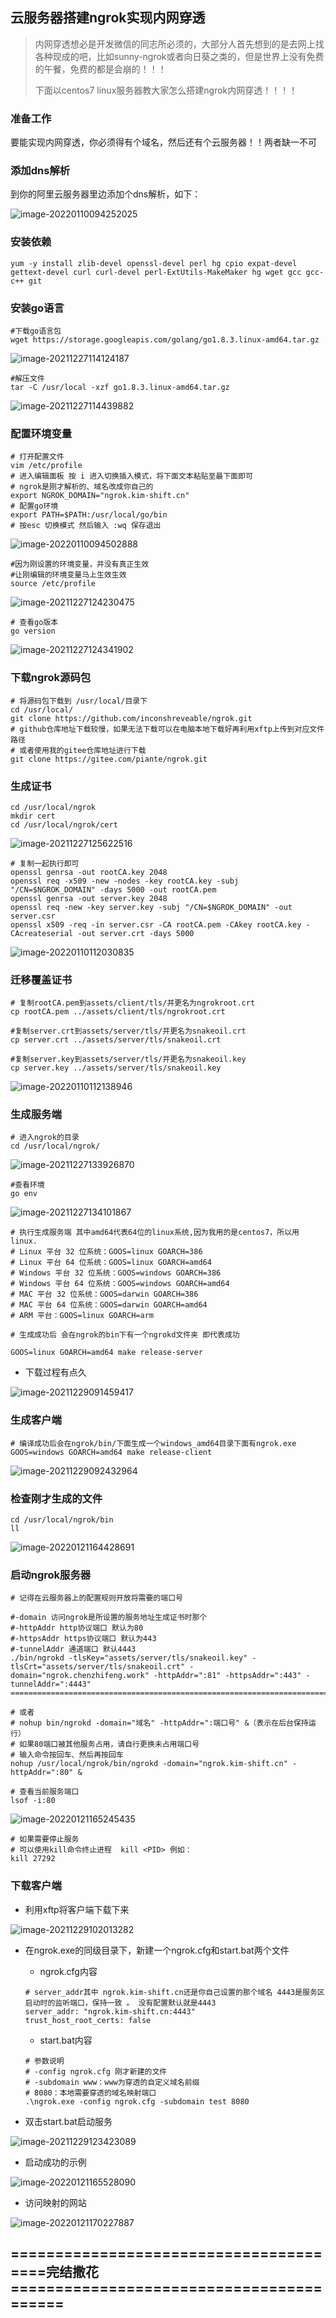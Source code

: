 ## 云服务器搭建ngrok实现内网穿透

> 内网穿透想必是开发微信的同志所必须的，大部分人首先想到的是去网上找各种现成的吧，比如sunny-ngrok或者向日葵之类的，但是世界上没有免费的午餐，免费的都是会崩的！！！
>
> 下面以centos7 linux服务器教大家怎么搭建ngrok内网穿透！！！！

### 准备工作

要能实现内网穿透，你必须得有个域名，然后还有个云服务器！！两者缺一不可

### 添加dns解析

到你的阿里云服务器里边添加个dns解析，如下：

![image-20220110094252025](https://s2.loli.net/2022/08/15/aLthmO3MBYrnsTi.png)

### 安装依赖

```
yum -y install zlib-devel openssl-devel perl hg cpio expat-devel gettext-devel curl curl-devel perl-ExtUtils-MakeMaker hg wget gcc gcc-c++ git
```

### 安装go语言

```
#下载go语言包
wget https://storage.googleapis.com/golang/go1.8.3.linux-amd64.tar.gz
```

![image-20211227114124187](https://s2.loli.net/2022/08/15/xJVeDUdp9g5kjNw.png)

```
#解压文件
tar -C /usr/local -xzf go1.8.3.linux-amd64.tar.gz
```

![image-20211227114439882](https://s2.loli.net/2022/08/15/4WcfYXDtSa7v9yH.png)

### 配置环境变量

```
# 打开配置文件
vim /etc/profile
# 进入编辑面板 按 i 进入切换插入模式，将下面文本粘贴至最下面即可
# ngrok是刚才解析的、域名改成你自己的
export NGROK_DOMAIN="ngrok.kim-shift.cn"
# 配置go环境
export PATH=$PATH:/usr/local/go/bin
# 按esc 切换模式 然后输入 :wq 保存退出
```

![image-20220110094502888](https://s2.loli.net/2022/08/15/6CzqeX1YBsJjtr5.png)


```
#因为刚设置的环境变量，并没有真正生效
#让刚编辑的环境变量马上生效生效
source /etc/profile
```

![image-20211227124230475](https://s2.loli.net/2022/08/15/NHXjYO6l2BthfTQ.png)

```
# 查看go版本
go version
```

![image-20211227124341902](https://s2.loli.net/2022/08/15/ZLY2fXwGe9Wun8i.png)

### 下载ngrok源码包

```
# 将源码包下载到 /usr/local/目录下
cd /usr/local/
git clone https://github.com/inconshreveable/ngrok.git
# github仓库地址下载较慢，如果无法下载可以在电脑本地下载好再利用xftp上传到对应文件路径
# 或者使用我的gitee仓库地址进行下载
git clone https://gitee.com/piante/ngrok.git
```

### 生成证书

```
cd /usr/local/ngrok
mkdir cert
cd /usr/local/ngrok/cert
```

![image-20211227125622516](https://s2.loli.net/2022/08/15/si7pbtvy6lwV2a3.png)

```
# 复制一起执行即可
openssl genrsa -out rootCA.key 2048
openssl req -x509 -new -nodes -key rootCA.key -subj "/CN=$NGROK_DOMAIN" -days 5000 -out rootCA.pem
openssl genrsa -out server.key 2048
openssl req -new -key server.key -subj "/CN=$NGROK_DOMAIN" -out server.csr
openssl x509 -req -in server.csr -CA rootCA.pem -CAkey rootCA.key -CAcreateserial -out server.crt -days 5000
```

![image-20220110112030835](https://s2.loli.net/2022/08/15/k1R8zWcwa65UP4H.png)

### 迁移覆盖证书

```
# 复制rootCA.pem到assets/client/tls/并更名为ngrokroot.crt
cp rootCA.pem ../assets/client/tls/ngrokroot.crt  

#复制server.crt到assets/server/tls/并更名为snakeoil.crt
cp server.crt ../assets/server/tls/snakeoil.crt 

#复制server.key到assets/server/tls/并更名为snakeoil.key
cp server.key ../assets/server/tls/snakeoil.key 

```

![image-20220110112138946](https://s2.loli.net/2022/08/15/HB3yGvPxdts1fpL.png)

### 生成服务端

```
# 进入ngrok的目录
cd /usr/local/ngrok/
```

![image-20211227133926870](https://s2.loli.net/2022/08/15/HNbYUxu5eFI8dJE.png)

```
#查看环境
go env 
```

![image-20211227134101867](https://s2.loli.net/2022/08/15/oxrTRIk7CvDbnUh.png)

```
# 执行生成服务端 其中amd64代表64位的linux系统,因为我用的是centos7，所以用linux.
# Linux 平台 32 位系统：GOOS=linux GOARCH=386
# Linux 平台 64 位系统：GOOS=linux GOARCH=amd64
# Windows 平台 32 位系统：GOOS=windows GOARCH=386
# Windows 平台 64 位系统：GOOS=windows GOARCH=amd64
# MAC 平台 32 位系统：GOOS=darwin GOARCH=386
# MAC 平台 64 位系统：GOOS=darwin GOARCH=amd64
# ARM 平台：GOOS=linux GOARCH=arm

# 生成成功后 会在ngrok的bin下有一个ngrokd文件夹 即代表成功

GOOS=linux GOARCH=amd64 make release-server
```

- 下载过程有点久

![image-20211229091459417](https://s2.loli.net/2022/08/15/qZjU7QTPCbEGYif.png)



### 生成客户端

```
# 编译成功后会在ngrok/bin/下面生成一个windows_amd64目录下面有ngrok.exe
GOOS=windows GOARCH=amd64 make release-client
```

![image-20211229092432964](https://s2.loli.net/2022/08/15/6QzJlorWsRYyiZG.png)

### 检查刚才生成的文件

```
cd /usr/local/ngrok/bin
ll
```

![image-20220121164428691](https://s2.loli.net/2022/08/15/jdl4S5pkYNUoezy.png)

### 启动ngrok服务器

```
# 记得在云服务器上的配置规则开放将需要的端口号

#-domain 访问ngrok是所设置的服务地址生成证书时那个
#-httpAddr http协议端口 默认为80
#-httpsAddr https协议端口 默认为443 
#-tunnelAddr 通道端口 默认4443
./bin/ngrokd -tlsKey="assets/server/tls/snakeoil.key" -tlsCrt="assets/server/tls/snakeoil.crt" -domain="ngrok.chenzhifeng.work" -httpAddr=":81" -httpsAddr=":443" -tunnelAddr=":4443"
===================================================================================

# 或者
# nohup bin/ngrokd -domain="域名" -httpAddr=":端口号" &（表示在后台保持运行）
# 如果80端口被其他服务占用，请自行更换未占用端口号
# 输入命令按回车、然后再按回车
nohup /usr/local/ngrok/bin/ngrokd -domain="ngrok.kim-shift.cn" -httpAddr=":80" &

# 查看当前服务端口
lsof -i:80
```

![image-20220121165245435](https://s2.loli.net/2022/08/15/GJTBE3i4YvCXpaN.png)

```
# 如果需要停止服务
# 可以使用kill命令终止进程  kill <PID> 例如：
kill 27292
```

### 下载客户端

- 利用xftp将客户端下载下来

![image-20211229102013282](https://s2.loli.net/2022/08/15/UnJOGIR9kQPufHh.png)

- 在ngrok.exe的同级目录下，新建一个ngrok.cfg和start.bat两个文件

  - ngrok.cfg内容

  ```
  # server_addr其中 ngrok.kim-shift.cn还是你自己设置的那个域名 4443是服务区启动时的监听端口，保持一致 。 没有配置默认就是4443
  server_addr: "ngrok.kim-shift.cn:4443"
  trust_host_root_certs: false
  ```

  - start.bat内容

  ```
  # 参数说明
  # -config ngrok.cfg 刚才新建的文件 
  # -subdomain www：www为穿透的自定义域名前缀 
  # 8080：本地需要穿透的域名映射端口
  .\ngrok.exe -config ngrok.cfg -subdomain test 8080 
  ```
  
- 双击start.bat启动服务

![image-20211229123423089](https://s2.loli.net/2022/08/15/d6HOGy4W2V9kiYn.png)

- 启动成功的示例

![image-20220121165528090](https://s2.loli.net/2022/08/15/VO8E56avinRMZ9y.png)

- 访问映射的网站

![image-20220121170227887](https://s2.loli.net/2022/08/15/iRX2onBLdDkC56I.png)



## =======================================完结撒花=========================================